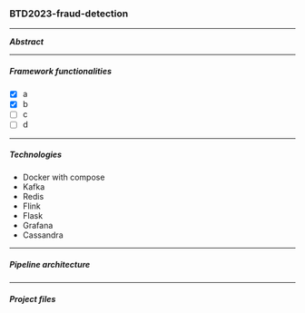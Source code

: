 ### BTD2023-fraud-detection
---
***Abstract***

---

##### Framework functionalities

- [x] a
- [x] b
- [ ] c
- [ ] d

---

##### Technologies
+ Docker with compose
+ Kafka
+ Redis
+ Flink
+ Flask
+ Grafana
+ Cassandra


---
##### Pipeline architecture

---
##### Project files

